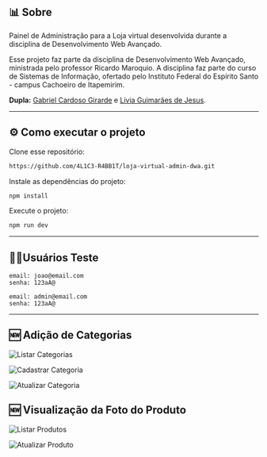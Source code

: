 ## 📊 Sobre

Painel de Administração para a Loja virtual desenvolvida durante a disciplina de Desenvolvimento Web Avançado.

Esse projeto faz parte da disciplina de Desenvolvimento Web Avançado, ministrada pelo professor Ricardo Maroquio. A disciplina faz parte do curso de Sistemas de Informação, ofertado pelo Instituto Federal do Espírito Santo - campus Cachoeiro de Itapemirim.

**Dupla:** [Gabriel Cardoso Girarde](https://github.com/GNobroga) e [Livia Guimarães de Jesus](https://github.com/4L1C3-R4BB1T).

---

## ⚙️ Como executar o projeto

Clone esse repositório:

```bash
https://github.com/4L1C3-R4BB1T/loja-virtual-admin-dwa.git
```

Instale as dependências do projeto:

```bash
npm install
```

Execute o projeto:

```bash
npm run dev
```

---

## 👩‍💼Usuários Teste

```
email: joao@email.com  
senha: 123aA@

email: admin@email.com
senha: 123aA@
```

---

## 🆕 Adição de Categorias

![Listar Categorias](https://github.com/4L1C3-R4BB1T/loja-virtual-admin-dwa/tree/feature/categories/assets/1.png)

![Cadastrar Categoria](https://github.com/4L1C3-R4BB1T/loja-virtual-admin-dwa/tree/feature/categories/assets/2.png)

![Atualizar Categoria](https://github.com/4L1C3-R4BB1T/loja-virtual-admin-dwa/tree/feature/categories/assets/3.png)

## 🆕 Visualização da Foto do Produto

![Listar Produtos](https://github.com/4L1C3-R4BB1T/loja-virtual-admin-dwa/tree/feature/categories/assets/4.png)

![Atualizar Produto](https://github.com/4L1C3-R4BB1T/loja-virtual-admin-dwa/tree/feature/categories/assets/5.png)
